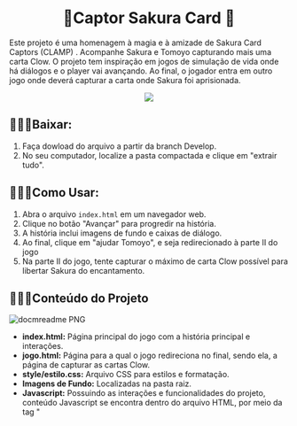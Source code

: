 
<h1 align="center"> 🌸Captor Sakura Card 🌸</h1>

Este projeto é uma homenagem à magia e à amizade de Sakura Card Captors (CLAMP) .
Acompanhe Sakura e Tomoyo capturando mais uma carta Clow.
O projeto tem inspiração em jogos de simulação de vida onde há diálogos e o player vai avançando.
Ao final, o jogador entra em outro jogo onde deverá capturar a carta onde Sakura foi aprisionada.

<p align="center"><img src="http://img.shields.io/static/v1?label=STATUS&message=EM%20DESENVOLVIMENTO&color=GREEN&style=for-the-badge"/></p>

## 🌟🌟🌟Baixar:
1. Faça dowload do arquivo a partir da branch Develop.
2. No seu computador, localize a pasta compactada e clique em "extrair tudo".
## 🌟🌟🌟Como Usar:

1. Abra o arquivo `index.html` em um navegador web.
2. Clique no botão "Avançar" para progredir na história.
3. A história inclui imagens de fundo e caixas de diálogo.
4. Ao final, clique em "ajudar Tomoyo", e seja redirecionado à parte II do jogo
5. Na parte II do jogo, tente capturar o máximo de carta Clow possível para libertar Sakura do encantamento.

   
## 🌟🌟🌟Conteúdo do Projeto

![docmreadme PNG](https://user-images.githubusercontent.com/100203503/167860788-72093b39-19bd-40f7-991b-6ef9188128cf.png)

- **index.html:** Página principal do jogo com a história principal e interações.
- **jogo.html:** Página para a qual o jogo redireciona no final, sendo ela, a página de capturar as cartas Clow.
- **style/estilo.css:** Arquivo CSS para estilos e formatação.
- **Imagens de Fundo:** Localizadas na pasta raiz.
- **Javascript:** Possuindo as interações e funcionalidades do projeto, conteúdo Javascript se encontra dentro do arquivo HTML, por meio da tag "<script>".

  
## 🌟🌟🌟Ilustrações:

Ilustrações originais, acompanhe meu trabalho também no Instagram: 
 <br>
 <a href="https://instagram.com/ruri_kurai" target="_blank"><img src="https://img.shields.io/badge/-Instagram-%23E4405F?style=for-the-badge&logo=instagram&logoColor=white" target="_blank"></a>

## 🌟🌟🌟Prints
![tomoyo](https://github.com/JennieOliveira99/SimulatorGame/assets/117695086/7e5ca9c5-695a-4d89-b924-9afe925d46da)

![home1](https://github.com/JennieOliveira99/SimulatorGame/assets/117695086/0dc10540-9154-4925-af53-1e1394851309) 
![captor](https://github.com/JennieOliveira99/SimulatorGame/assets/117695086/a310a9d0-633b-49ea-814d-bcc3225d4035)
![win](https://github.com/JennieOliveira99/SimulatorGame/assets/117695086/6627b112-0e7f-4c9c-bd33-c20509cd734d)

![over](https://github.com/JennieOliveira99/SimulatorGame/assets/117695086/47090010-27d4-4e20-a216-5ccca2a93258)



## 🌟🌟🌟Colaboradores


<h2>🌸Jennyfer Alvim</h2> 
Programadora Web e artista apaixonada por transformar imaginação em realidade digital. 

![eu](https://github.com/JennieOliveira99/SimulatorGame/assets/117695086/19f9ea17-6846-42d8-810d-26f56fc27324)


## 🌟🌟🌟Desenvolvimento
<h2>🌸 RPG 🌸</h2> 
Página RPG com a história do jogo foi feita em HTML, uma função foi criada para que quando o usuário clique na tela, a música do jogo inicie.
Uma função foi criada para que quando o usuário clique no botão avançar, mude o texto, o background e a imagem da personagem.
<h2>🌸 Jogo de captura 🌸</h2> 



